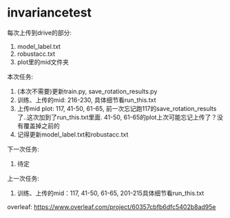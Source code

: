 # invariancetest

每次上传到drive的部分:
1. model_label.txt
2. robustacc.txt
3. plot里的mid文件夹

本次任务:
1. (本次不需要)更新train.py, save_rotation_results.py
2. 训练、上传的mid: 216-230, 具体细节看run_this.txt
3. 上传mid plot: 117, 41-50, 61-65, 前一次忘记跑117的save_rotation_results了..这次加到了run_this.txt里面. 41-50, 61-65的plot上次可能忘记上传了？没有覆盖掉之前的
4. 记得更新model_label.txt和robustacc.txt

下一次任务:
1. 待定

上一次任务:
1. 训练、上传的mid：117, 41-50, 61-65, 201-215具体细节看run_this.txt


overleaf:
https://www.overleaf.com/project/60357cbfb6dfc5402b8ad95e
